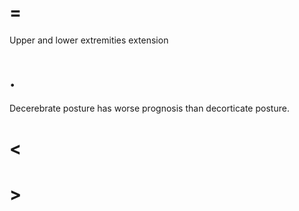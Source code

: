 # =

Upper and lower extremities extension

# .

Decerebrate posture has worse prognosis than decorticate posture.

# <

# >

